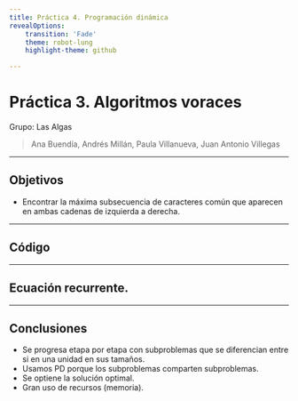 ```yaml
---
title: Práctica 4. Programación dinámica
revealOptions:
    transition: 'Fade'
    theme: robot-lung
    highlight-theme: github

---
```


# Práctica 3. Algoritmos voraces
Grupo: Las Algas

> Ana Buendía, Andrés Millán, Paula Villanueva, Juan Antonio Villegas

---

## Objetivos

- Encontrar la máxima subsecuencia de caracteres común que aparecen en ambas cadenas de izquierda a derecha.

---

## Código


---

## Ecuación recurrente.


---

## Conclusiones
- Se progresa etapa por etapa con subproblemas que se diferencian entre si en una unidad en sus tamaños.
- Usamos PD porque los subproblemas comparten subproblemas.
- Se optiene la solución optimal.
- Gran uso de recursos (memoria).
